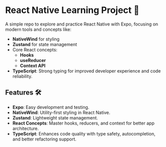 # React Native Learning Project 🌟

A simple repo to explore and practice React Native with Expo, focusing on modern tools and concepts like:  
- **NativeWind** for styling  
- **Zustand** for state management  
- Core React concepts:  
  - **Hooks**  
  - **useReducer**  
  - **Context API**  
- **TypeScript**: Strong typing for improved developer experience and code reliability.

## Features 🛠️
- **Expo**: Easy development and testing.  
- **NativeWind**: Utility-first styling in React Native.  
- **Zustand**: Lightweight state management.  
- **React Concepts**: Master hooks, reducers, and context for better app architecture.  
- **TypeScript**: Enhances code quality with type safety, autocompletion, and better refactoring support.  
